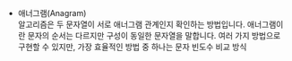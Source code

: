 * 애너그램(Anagram)<br/>
알고리즘은 두 문자열이 서로 애너그램 관계인지 확인하는 방법입니다. 애너그램이란 문자의 순서는 다르지만 구성이 동일한 문자열을 말합니다. 여러 가지 방법으로 구현할 수 있지만, 가장 효율적인 방법 중 하나는 문자 빈도수 비교 방식